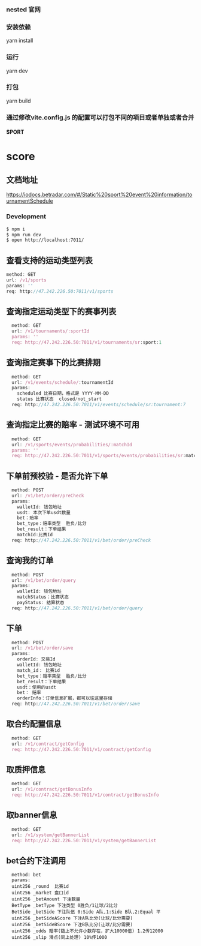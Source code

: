 ### nested 官网


### 安装依赖
yarn install

### 运行
yarn dev


### 打包
yarn build


### 通过修改vite.config.js 的配置可以打包不同的项目或者单独或者合并


#### SPORT
# score

## 文档地址
 https://iodocs.betradar.com/#/Static%20sport%20event%20information/tournamentSchedule

### Development
```bash
$ npm i
$ npm run dev
$ open http://localhost:7011/
```

## 查看支持的运动类型列表
```js
method: GET
url: /v1/sports
params: ''
req: http://47.242.226.50:7011/v1/sports
```

## 查询指定运动类型下的赛事列表
```js
  method: GET
  url: /v1/tournaments/:sportId
  params: ''
  req: http://47.242.226.50:7011/v1/tournaments/sr:sport:1
```

## 查询指定赛事下的比赛排期
```js
  method: GET
  url: /v1/events/schedule/:tournamentId
  params:
    scheduled 比赛日期，格式是 YYYY-MM-DD
    status 比赛状态  closed/not_start
  req: http://47.242.226.50:7011/v1/events/schedule/sr:tournament:7
```

## 查询指定比赛的赔率 - 测试环境不可用
```js
  method: GET
  url: /v1/sports/events/probabilities/:matchId
  params: ''
  req: http://47.242.226.50:7011/v1/sports/events/probabilities/sr:match:27636100
```

## 下单前预校验 - 是否允许下单
```js
  method: POST
  url: /v1/bet/order/preCheck
  params: 
    walletId: 钱包地址
    usdt: 本次下单usdt数量
    bet：赔率
    bet_type：赔率类型  胜负/比分
    bet_result：下单结果
    matchId:比赛Id
  req: http://47.242.226.50:7011/v1/bet/order/preCheck
```

## 查询我的订单
```js
  method: POST
  url: /v1/bet/order/query
  params: 
    walletId: 钱包地址
    matchStatus：比赛状态
    payStatus: 结算状态 
  req: http://47.242.226.50:7011/v1/bet/order/query
```

## 下单
```js
  method: POST
  url: /v1/bet/order/save
  params: 
    orderId: 交易Id
    walletId: 钱包地址
    match_id： 比赛id
    bet_type：赔率类型  胜负/比分
    bet_result：下单结果
    usdt：使用的usdt
    bet： 赔率
    orderInfo：订单信息扩展，都可以往这里存储
  req: http://47.242.226.50:7011/v1/bet/order/save
```

## 取合约配置信息
```js
  method: GET
  url: /v1/contract/getConfig
  req: http://47.242.226.50:7011/v1/contract/getConfig
```

## 取质押信息
```js
  method: GET
  url: /v1/contract/getBonusInfo
  req: http://47.242.226.50:7011/v1/contract/getBonusInfo
```

## 取banner信息
```js
  method: GET
  url: /v1/system/getBannerList
  req: http://47.242.226.50:7011/v1/system/getBannerList
```

## bet合约下注调用
```contract
  method: bet
  params:
  uint256 _round  比赛id
  uint256 _market 盘口id
  uint256 _betAmount 下注数量
  BetType _betType 下注类型 0胜负/1让球/2比分
  BetSide _betSide 下注队伍 0:Side A队,1:Side B队,2:Equal 平
  uint256 _betSideAScore 下注A队比分(让球/比分需要)
  uint256 _betSideBScore 下注B队比分(让球/比分需要)
  uint256 _odds 赔率(链上不允许小数存在，扩大10000倍) 1.2传12000 
  uint256 _slip 滑点(同上处理) 10%传1000
```